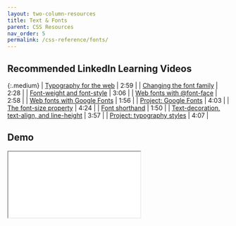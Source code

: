 ```yaml
---
layout: two-column-resources
title: Text & Fonts
parent: CSS Resources
nav_order: 5
permalink: /css-reference/fonts/
---
```


## Recommended LinkedIn Learning Videos

{:.medium}
| <a href="https://www.linkedin.com/learning/css-essential-training-3/typography-for-the-web" target="_blank">Typography for the web</a> | 2:59 |
| <a href="https://www.linkedin.com/learning/css-essential-training-3/changing-the-font-family" target="_blank">Changing the font family</a> | 2:28 |
| <a href="https://www.linkedin.com/learning/css-essential-training-3/font-weight-and-font-style" target="_blank">Font-weight and font-style</a> | 3:06 |
| <a href="https://www.linkedin.com/learning/css-essential-training-3/web-fonts-with-font-face" target="_blank">Web fonts with @font-face</a> | 2:58 |
| <a href="https://www.linkedin.com/learning/css-essential-training-3/web-fonts-with-google-fonts" target="_blank">Web fonts with Google Fonts</a> | 1:56 |
| <a href="https://www.linkedin.com/learning/css-essential-training-3/project-google-fonts" target="_blank">Project: Google Fonts</a> | 4:03 |
| <a href="https://www.linkedin.com/learning/css-essential-training-3/the-font-size-property" target="_blank">The font-size property</a> | 4:24 |
| <a href="https://www.linkedin.com/learning/css-essential-training-3/font-shorthand" target="_blank">Font shorthand</a> | 1:50 |
| <a href="https://www.linkedin.com/learning/css-essential-training-3/text-decoration-text-align-and-line-height" target="_blank">Text-decoration, text-align, and line-height</a> | 3:57 |
| <a href="https://www.linkedin.com/learning/css-essential-training-3/project-typography-styles" target="_blank">Project: typography styles</a> | 4:07 |

## Demo

<iframe src="//codepen.io/alexpeach/embed/xOdLpg/?theme-id=18654&default-tab=html,result" allowfullscreen="true" class="codepen-frame"></iframe>
